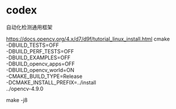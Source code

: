 # codex
自动化检测通用框架

https://docs.opencv.org/4.x/d7/d9f/tutorial_linux_install.html
cmake \
 -DBUILD_TESTS=OFF \
 -DBUILD_PERF_TESTS=OFF \
 -DBUILD_EXAMPLES=OFF \
 -DBUILD_opencv_apps=OFF \
 -DBUILD_opencv_world=ON \
 -CMAKE_BUILD_TYPE=Release \
 -DCMAKE_INSTALL_PREFIX=../install \
  ../opencv-4.9.0

make -j8